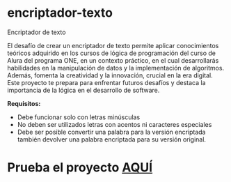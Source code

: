 # encriptador-texto
Encriptador de texto

El desafío de crear un encriptador de texto permite aplicar conocimientos teóricos adquirido en los cursos de lógica de programación del curso de Alura del programa ONE, en un contexto práctico, en el cual desarrollarás habilidades en la manipulación de datos y la implementación de algoritmos. Además, fomenta la creatividad y la innovación, crucial en la era digital. Este proyecto te prepara para enfrentar futuros desafíos y destaca la importancia de la lógica en el desarrollo de software.

**Requisitos:**

- Debe funcionar solo con letras minúsculas
- No deben ser utilizados letras con acentos ni caracteres especiales
- Debe ser posible convertir una palabra para la versión encriptada también devolver una palabra encriptada para su versión original.

# Prueba el proyecto [AQUÍ](https://encriptador-7yzjb60n5-antonietas-projects.vercel.app/)

